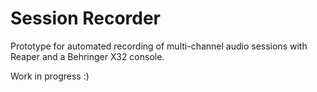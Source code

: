 # Session Recorder

Prototype for automated recording of multi-channel audio sessions with Reaper and a Behringer X32 console.

Work in progress :)